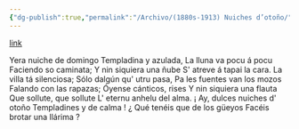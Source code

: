 ```yaml
---
{"dg-publish":true,"permalink":"/Archivo/(1880s-1913) Nuiches d’otoño/","tags":["#Siglo_19","central","Ricardo_García_Rendueles_y_González","escrito","Gijón","poema"]}
---
```


[link](https://asturies.com/cavedaynava/nuicheso.txt)

Yera nuiche de domingo
Templadina y azulada, 
La lluna va pocu á pocu
Faciendo so caminata; 
Y nin siquiera una ñube 
S' atreve á tapai la cara. 
La villa tá silenciosa; 
Sólo dalgún qu' utru pasa,
Pa les fuentes van los mozos 
Falando con las rapazas; 
Óyense cánticos, rises 
Y nin siquiera una flauta 
Que sollute, que sollute 
L' eternu anhelu del alma. 
¡ Ay, dulces nuiches d' otoño 
Templadines y de calma ! 
¿ Qué tenéis que de los güeyos 
Facéis brotar una llárima ?